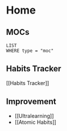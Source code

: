 # Home

## MOCs
```dataview
LIST
WHERE type = "moc"
```

## Habits Tracker
[[Habits Tracker]]

## Improvement
- [[Ultralearning]]
- [[Atomic Habits]]
 